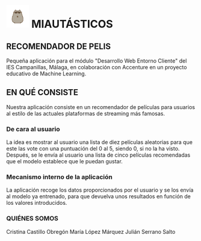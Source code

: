 # <img src="logo.png" widht="60px" height="60px"> MIAUTÁSTICOS

## RECOMENDADOR DE PELIS

Pequeña aplicación para el módulo "Desarrollo Web Entorno Cliente" del IES Campanillas, Málaga, en colaboración con Accenture en un proyecto educativo de Machine Learning.

## EN QUÉ CONSISTE
Nuestra aplicación consiste en un recomendador de películas para usuarios al estilo de las actuales plataformas de streaming más famosas.

### De cara al usuario
La idea es mostrar al usuario una lista de diez películas aleatorias para que este las vote con una puntuación del 0 al 5, siendo 0, si no la ha visto. 
Después, se le envía al usuario una lista de cinco películas recomendadas que el modelo establece que le puedan gustar.

### Mecanismo interno de la aplicación
La aplicación recoge los datos proporcionados por el usuario y se los envía al modelo ya entrenado, para que devuelva unos resultados en función de los valores introducidos.

### QUIÉNES SOMOS
Cristina Castillo Obregón
María López Márquez
Julián Serrano Salto
